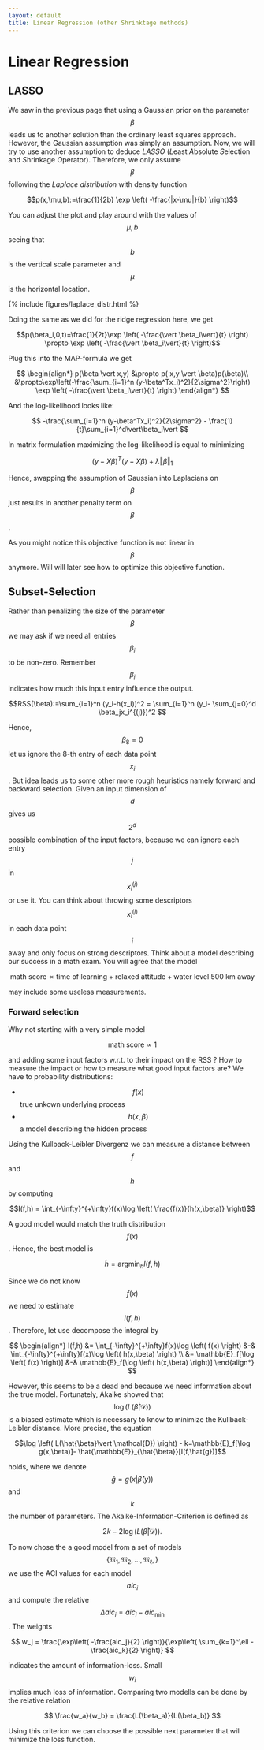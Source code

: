 ```yaml
---
layout: default
title: Linear Regression (other Shrinktage methods)
---
```


Linear Regression
================

LASSO
-------------

We saw in the previous page that using a Gaussian prior on the parameter $$\beta$$ leads us to another solution than the ordinary least squares approach. However, the Gaussian assumption was simply an assumption. Now, we will try to use another assumption to deduce *LASSO* (*L*east *A*bsolute *S*election and *S*hrinkage *O*perator). Therefore, we only assume $$\beta$$ following the *Laplace distribution* with density function

$$p(x,\mu,b):=\frac{1}{2b} \exp \left( -\frac{|x-\mu|}{b} \right)$$

You can adjust the plot and play around with the values of $$\mu,b$$ seeing that $$b$$ is the vertical scale parameter and $$\mu$$ is the horizontal location.

{% include figures/laplace_distr.html %}

Doing the same as we did for the ridge regression here, we get 

$$p(\beta_i,0,t)=\frac{1}{2t}\exp \left( -\frac{\vert \beta_i\vert}{t} \right) \propto \exp \left( -\frac{\vert \beta_i\vert}{t} \right)$$

Plug this into the MAP-formula we get

$$
\begin{align*}
p(\beta \vert x,y) &\propto p( x,y \vert \beta)p(\beta)\\
&\propto\exp\left(-\frac{\sum_{i=1}^n (y-\beta^Tx_i)^2}{2\sigma^2}\right)
\exp \left( -\frac{\vert \beta_i\vert}{t} \right)
\end{align*}
$$

And the log-likelihood looks like:

$$
-\frac{\sum_{i=1}^n (y-\beta^Tx_i)^2}{2\sigma^2} - \frac{1}{t}\sum_{i=1}^d\vert\beta_i\vert
$$

In matrix formulation maximizing the log-likelihood is equal to minimizing

$$
(y-X\beta)^T(y-X\beta) + \lambda\Vert \beta \Vert_1
$$

Hence, swapping the assumption of Gaussian into Laplacians on $$\beta$$ just results in another penalty term on $$\beta$$.

As you might notice this objective function is not linear in $$\beta$$ anymore. Will will later see how to optimize this objective function.

Subset-Selection
------------------

Rather than penalizing the size of the parameter $$\beta$$ we may ask if we need all entries $$\beta_i$$ to be non-zero. Remember $$\beta_i$$ indicates how much this input entry influence the output.

$$RSS(\beta):=\sum_{i=1}^n (y_i-h(x_i))^2 = \sum_{i=1}^n (y_i- \sum_{j=0}^d \beta_jx_i^{(j)})^2 $$

Hence, $$\beta_8=0$$ let us ignore the 8-th entry of each data point $$x_i$$. But idea leads us to some other more rough heuristics namely forward and backward selection. Given an input dimension of $$d$$ gives us $$2^d$$ possible combination of the input factors, because we can ignore each entry $$j$$ in $$x_i^{(j)}$$ or use it. You can think about throwing some descriptors $$x_i^{(j)}$$ in each data point $$i$$ away and only focus on strong descriptors. Think about a model describing our success in a math exam. You will agree that the model

$$\text{math score}\propto \text{time of learning} + \text{relaxed attitude} + \text{water level 500 km away}$$

may include some useless measurements. 

### Forward selection
Why not starting with a very simple model

$$\text{math score}\propto 1$$

and adding some input factors w.r.t. to their impact on the RSS ? How to measure the impact or how to measure what good input factors are? We have to probability distributions:

- $$f(x)$$ true unkown underlying process
- $$h(x,\beta)$$ a model describing the hidden process

Using the Kullback-Leibler Divergenz we can measure a distance between $$f$$ and $$h$$ by computing

$$I(f,h) = \int_{-\infty}^{+\infty}f(x)\log \left( \frac{f(x)}{h(x,\beta)} \right)$$

A good model would match the truth distribution $$f(x)$$. Hence, the best model is

$$\hat{h}=\operatorname{argmin}_h I(f,h)$$

Since we do not know $$f(x)$$ we need to estimate $$I(f,h)$$. Therefore, let use decompose the integral by

$$
\begin{align*}
I(f,h) 
&= \int_{-\infty}^{+\infty}f(x)\log \left( f(x) \right) &-& \int_{-\infty}^{+\infty}f(x)\log \left( h(x,\beta) \right)
\\
&= \mathbb{E}_f[\log \left( f(x) \right)] &-& \mathbb{E}_f[\log \left( h(x,\beta) \right)] 
\end{align*}
$$

However, this seems to be a dead end because we need information about the true model. Fortunately, Akaike showed that 
$$\log \left( L(\hat{\beta}\vert \mathcal{D}) \right)$$ is a biased estimate which is necessary to know to minimize the Kullback-Leibler distance. More precise, the equation

$$\log \left( L(\hat{\beta}\vert \mathcal{D}) \right) - k=\mathbb{E}_f[\log g(x,\beta)]- \hat{\mathbb{E}}_{\hat{\beta}}[I(f,\hat{g})]$$

holds, where we denote $$\hat{g}=g(x\vert \hat{\beta}(y))$$ and $$k$$ the number of parameters. The Akaike-Information-Criterion is defined as

$$2k-2\log \left( L(\hat{\beta}\vert \mathcal{D}) \right).$$

To now chose the a good model from a set of models $$\{\mathfrak{M}_1,\mathfrak{M}_2,\ldots,\mathfrak{M}_\ell,\}$$ we use the ACI values for each model $$aic_i$$ and compute the relative $$\Delta aic_i=aic_i-aic_{\min}$$. The weights

$$
w_j = \frac{\exp\left( -\frac{aic_j}{2} \right)}{\exp\left( \sum_{k=1}^\ell  -\frac{aic_k}{2} \right)}
$$

indicates the amount of information-loss. Small $$w_i$$ implies much loss of information. Comparing two modells can be done by the relative relation 

$$
\frac{w_a}{w_b} = \frac{L(\beta_a)}{L(\beta_b)}
$$

Using this criterion we can choose the possible next parameter that will minimize the loss function.
